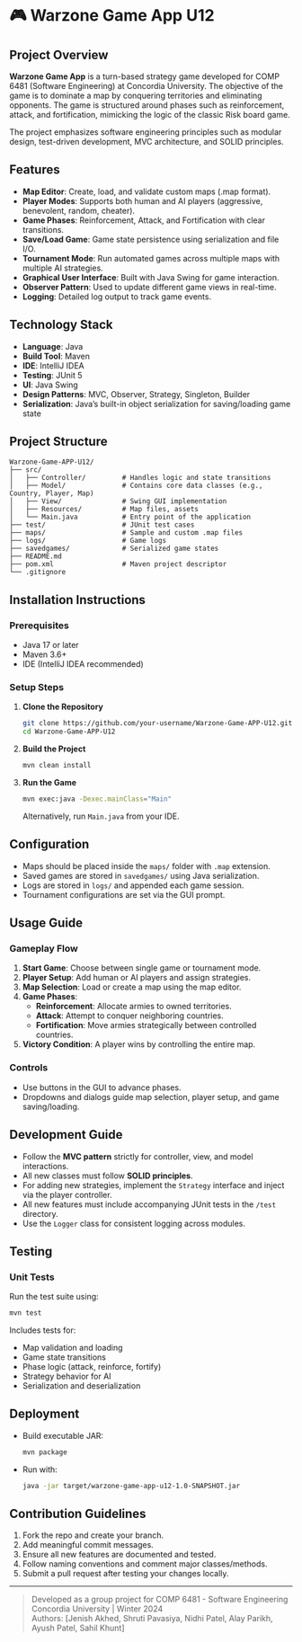 # 🎮 Warzone Game App U12

## Project Overview

**Warzone Game App** is a turn-based strategy game developed for COMP 6481 (Software Engineering) at Concordia University. The objective of the game is to dominate a map by conquering territories and eliminating opponents. The game is structured around phases such as reinforcement, attack, and fortification, mimicking the logic of the classic Risk board game.

The project emphasizes software engineering principles such as modular design, test-driven development, MVC architecture, and SOLID principles.

## Features

- **Map Editor**: Create, load, and validate custom maps (.map format).
- **Player Modes**: Supports both human and AI players (aggressive, benevolent, random, cheater).
- **Game Phases**: Reinforcement, Attack, and Fortification with clear transitions.
- **Save/Load Game**: Game state persistence using serialization and file I/O.
- **Tournament Mode**: Run automated games across multiple maps with multiple AI strategies.
- **Graphical User Interface**: Built with Java Swing for game interaction.
- **Observer Pattern**: Used to update different game views in real-time.
- **Logging**: Detailed log output to track game events.

## Technology Stack

- **Language**: Java
- **Build Tool**: Maven
- **IDE**: IntelliJ IDEA
- **Testing**: JUnit 5
- **UI**: Java Swing
- **Design Patterns**: MVC, Observer, Strategy, Singleton, Builder
- **Serialization**: Java’s built-in object serialization for saving/loading game state

## Project Structure

```plaintext
Warzone-Game-APP-U12/
├── src/
│   ├── Controller/         # Handles logic and state transitions
│   ├── Model/              # Contains core data classes (e.g., Country, Player, Map)
│   ├── View/               # Swing GUI implementation
│   ├── Resources/          # Map files, assets
│   └── Main.java           # Entry point of the application
├── test/                   # JUnit test cases
├── maps/                   # Sample and custom .map files
├── logs/                   # Game logs
├── savedgames/             # Serialized game states
├── README.md
├── pom.xml                 # Maven project descriptor
└── .gitignore
```

## Installation Instructions

### Prerequisites

- Java 17 or later
- Maven 3.6+
- IDE (IntelliJ IDEA recommended)

### Setup Steps

1. **Clone the Repository**
   ```bash
   git clone https://github.com/your-username/Warzone-Game-APP-U12.git
   cd Warzone-Game-APP-U12
   ```

2. **Build the Project**
   ```bash
   mvn clean install
   ```

3. **Run the Game**
   ```bash
   mvn exec:java -Dexec.mainClass="Main"
   ```

   Alternatively, run `Main.java` from your IDE.

## Configuration

- Maps should be placed inside the `maps/` folder with `.map` extension.
- Saved games are stored in `savedgames/` using Java serialization.
- Logs are stored in `logs/` and appended each game session.
- Tournament configurations are set via the GUI prompt.

## Usage Guide

### Gameplay Flow

1. **Start Game**: Choose between single game or tournament mode.
2. **Player Setup**: Add human or AI players and assign strategies.
3. **Map Selection**: Load or create a map using the map editor.
4. **Game Phases**:
   - **Reinforcement**: Allocate armies to owned territories.
   - **Attack**: Attempt to conquer neighboring countries.
   - **Fortification**: Move armies strategically between controlled countries.
5. **Victory Condition**: A player wins by controlling the entire map.

### Controls

- Use buttons in the GUI to advance phases.
- Dropdowns and dialogs guide map selection, player setup, and game saving/loading.

## Development Guide

- Follow the **MVC pattern** strictly for controller, view, and model interactions.
- All new classes must follow **SOLID principles**.
- For adding new strategies, implement the `Strategy` interface and inject via the player controller.
- All new features must include accompanying JUnit tests in the `/test` directory.
- Use the `Logger` class for consistent logging across modules.

## Testing

### Unit Tests

Run the test suite using:

```bash
mvn test
```

Includes tests for:
- Map validation and loading
- Game state transitions
- Phase logic (attack, reinforce, fortify)
- Strategy behavior for AI
- Serialization and deserialization

## Deployment

- Build executable JAR:
  ```bash
  mvn package
  ```

- Run with:
  ```bash
  java -jar target/warzone-game-app-u12-1.0-SNAPSHOT.jar
  ```

## Contribution Guidelines

1. Fork the repo and create your branch.
2. Add meaningful commit messages.
3. Ensure all new features are documented and tested.
4. Follow naming conventions and comment major classes/methods.
5. Submit a pull request after testing your changes locally.

---

> Developed as a group project for COMP 6481 - Software Engineering  
> Concordia University | Winter 2024  
> Authors: [Jenish Akhed, Shruti Pavasiya,  Nidhi Patel, Alay Parikh, Ayush Patel, Sahil Khunt]
